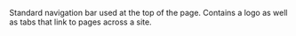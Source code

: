 Standard navigation bar used at the top of the page. Contains a logo as well as tabs that link to pages across a site.
